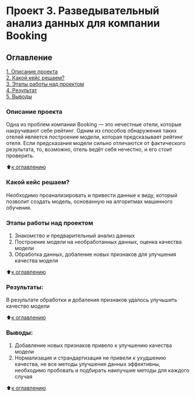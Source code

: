 # Проект 3. Разведывательный анализ данных для компании Booking

## Оглавление  
[1. Описание проекта](https://github.com/DariaGubskaya/SF_rep/tree/main/Project_3#%D0%BE%D0%BF%D0%B8%D1%81%D0%B0%D0%BD%D0%B8%D0%B5-%D0%BF%D1%80%D0%BE%D0%B5%D0%BA%D1%82%D0%B0)                   
[2. Какой кейс решаем?](https://github.com/DariaGubskaya/SF_rep/tree/main/Project_3#%D0%BA%D0%B0%D0%BA%D0%BE%D0%B9-%D0%BA%D0%B5%D0%B9%D1%81-%D1%80%D0%B5%D1%88%D0%B0%D0%B5%D0%BC)    
[3. Этапы работы над проектом](https://github.com/DariaGubskaya/SF_rep/tree/main/Project_3#%D1%8D%D1%82%D0%B0%D0%BF%D1%8B-%D1%80%D0%B0%D0%B1%D0%BE%D1%82%D1%8B-%D0%BD%D0%B0%D0%B4-%D0%BF%D1%80%D0%BE%D0%B5%D0%BA%D1%82%D0%BE%D0%BC)   
[4. Результат](https://github.com/DariaGubskaya/SF_rep/tree/main/Project_3#%D1%80%D0%B5%D0%B7%D1%83%D0%BB%D1%8C%D1%82%D0%B0%D1%82%D1%8B)    
[5. Выводы](https://github.com/DariaGubskaya/SF_rep/tree/main/Project_3#%D0%B2%D1%8B%D0%B2%D0%BE%D0%B4%D1%8B) 

### Описание проекта    
Одна из проблем компании Booking — это нечестные отели, которые накручивают себе рейтинг. Одним из способов обнаружения таких отелей является построение модели, которая предсказывает рейтинг отеля. Если предсказания модели сильно отличаются от фактического результата, то, возможно, отель ведёт себя нечестно, и его стоит проверить.


:arrow_up:[к оглавлению](https://github.com/DariaGubskaya/SF_rep/tree/main/Project_3#%D0%BE%D0%B3%D0%BB%D0%B0%D0%B2%D0%BB%D0%B5%D0%BD%D0%B8%D0%B5)


### Какой кейс решаем?    
Необходимо проанализировать и привести данные к виду, который позволит создать модель, основанную на алгоритмах машинного обучения. 


### Этапы работы над проектом  
1. Знакомство и предварительный анализ данных
2. Построение модели на необработанных данных, оценка качества модели
3. Обработка данных, добаление новых признаков для улучшения качества модели 

:arrow_up:[к оглавлению](https://github.com/DariaGubskaya/SF_rep/tree/main/Project_3#%D0%BE%D0%B3%D0%BB%D0%B0%D0%B2%D0%BB%D0%B5%D0%BD%D0%B8%D0%B5)


### Результаты:  
В результате обработки и добаления признаков удалось улучьшить качество модели

:arrow_up:[к оглавлению](https://github.com/DariaGubskaya/SF_rep/tree/main/Project_3#%D0%BE%D0%B3%D0%BB%D0%B0%D0%B2%D0%BB%D0%B5%D0%BD%D0%B8%D0%B5)


### Выводы:  
1. Добавление новых признаков привело к улучшению качества модели
2. Нормализация и страндартизация не привели к ухудшению качества, не все методы улучшения данных эффективны, необходимо пробовать и подбирать наилучшие методы для каждого случая

:arrow_up:[к оглавлению](https://github.com/DariaGubskaya/SF_rep/tree/main/Project_3#%D0%BE%D0%B3%D0%BB%D0%B0%D0%B2%D0%BB%D0%B5%D0%BD%D0%B8%D0%B5)
